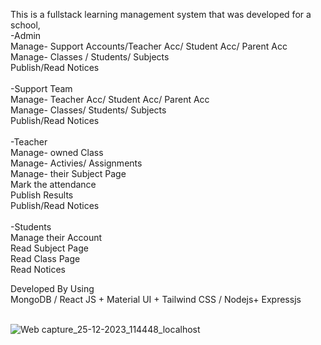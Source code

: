 This is a fullstack learning management system that was developed for a school, 
<br/>
-Admin<br/>
Manage- Support Accounts/Teacher Acc/ Student Acc/ Parent Acc<br/>
Manage- Classes /  Students/ Subjects<br/>
Publish/Read Notices<br/>
<br/>
-Support Team<br/>
Manage-  Teacher Acc/ Student Acc/ Parent Acc<br/>
Manage-  Classes/ Students/ Subjects<br/>
Publish/Read Notices<br/>
<br/>
-Teacher<br/>
Manage- owned Class<br/>
Manage- Activies/ Assignments<br/>
Manage- their Subject Page<br/>
Mark the attendance<br/>
Publish Results<br/>
Publish/Read Notices<br/>
<br/>
-Students<br/>
Manage their Account<br/>
Read Subject Page<br/>
Read Class Page<br/>
Read Notices<br/>

Developed By Using <br/>
MongoDB / React JS + Material UI + Tailwind CSS / Nodejs+ Expressjs<br/><br/>

![Web capture_25-12-2023_114448_localhost](https://github.com/Nimsaramahagedara/LMS-System-New/assets/92454064/4d1569fb-a166-470e-8f5b-bee6f9b0811b)
